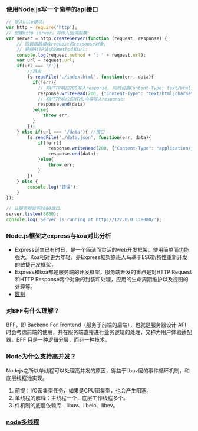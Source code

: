 ### 使用Node.js写一个简单的api接口
```js
// 导入http模块:
var http = require('http');
// 创建http server，并传入回调函数:
var server = http.createServer(function (request, response) {
    // 回调函数接收request和response对象,
    // 获得HTTP请求的method和url:
    console.log(request.method + ': ' + request.url);
    var url = request.url;
    if(url === '/'){
        //路由
        fs.readFile('./index.html', function(err, data){
          if(!err){
            // 将HTTP响应200写入response, 同时设置Content-Type: text/html:
            response.writeHead(200, {"Content-Type": "text/html;charset=UTF-8"});
            // 将HTTP响应的HTML内容写入response:
            response.end(data)
          }else{
              throw err;
          }
        });
    } else if(url === '/data'){ //接口
        fs.readFile('./data.json', function(err, data){
            if(!err){
                response.writeHead(200, {"Content-Type": "application/json"});
                response.end(data);
            }else{
                throw err;
            }
        })
    } else {
        console.log("错误");
    }
});

// 让服务器监听8080端口:
server.listen(8080);
console.log('Server is running at http://127.0.0.1:8080/');
```

### Node.js框架之express与koa对比分析
* Express诞生已有时日，是一个简洁而灵活的web开发框架，使用简单而功能强大。Koa相对更为年轻，是Express框架原班人马基于ES6新特性重新开发的敏捷开发框架，
* Express和koa都是服务端的开发框架，服务端开发的重点是对HTTP Request和HTTP Response两个对象的封装和处理，应用的生命周期维护以及视图的处理等。
* [区别](https://developer.aliyun.com/article/3062)


### 对BFF有什么理解？
BFF，即 Backend For Frontend（服务于前端的后端），也就是服务器设计 API 时会考虑前端的使用，并在服务端直接进行业务逻辑的处理，又称为用户体验适配器。BFF 只是一种逻辑分层，而非一种技术。

### Node为什么支持[高并发](https://juejin.cn/post/6942037239064952869)？
Nodejs之所以单线程可以处理高并发的原因，得益于libuv层的事件循环机制，和底层线程池实现。
1. 前提：I/O密集型任务，如果是CPU密集型，也会产生阻塞。
2. 单线程的解释：主线程一个，底层工作线程多个。
3. 件机制的底层依赖库：libuv、libeio、libev。

### [node多线程](https://juejin.cn/post/6844903808330366989)
